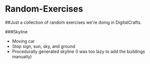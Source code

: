 # Random-Exercises
##Just a collection of random exercises we're doing in DigitalCrafts.


###Skyline
- Moving car
- Stop sign, sun, sky, and ground
- Procedurally generated skyline (I was too lazy to add the buildings manually)
